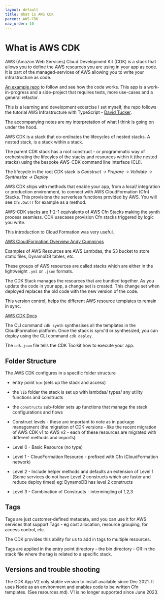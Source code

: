 ```yaml
---
layout: default
title: What is AWS CDK
parent: AWS-CDK
nav_order: 10
---
```



# What is AWS CDK

AWS (Amazon Web Services) Cloud Development Kit (CDK) is a stack that allows you to define the AWS resources you are using in your app as code. It is part of the managed-services of AWS allowing you to write your infrastructure as code.

[An example repo](https://github.com/SumiSastri/nextjs-aws-app/tree/main/packages/aws-cdk-demo-app) to follow and see how the code works. This app is a work-in-progress and a side-project that requires tests, more use-cases and a general refactor.

This is a learning and development excercise I set myself, the repo follows the tutorial AWS Infrastructure with TypeScript - [David Tucker](https://app.pluralsight.com/library/courses/aws-infrastructure-typescript-getting-started/table-of-contents).

The accompanying notes are my interpretation of what I think is going on under the hood.

AWS CDK is a stack that co-ordinates the lifecycles of nested stacks. A nested stack, is a stack within a stack.

The parent CDK stack has a root construct - or programmatic way of orchestrating the lifecyles of the stacks and resources within it (the nested stacks) using the bespoke AWS-CDK command line interface (CLI).

The lifecycle in the root CDK stack is _Construct -> Prepare -> Validate -> Synthesize -> Deploy_

AWS CDK ships with methods that enable your app, from a local/ integration or production environment, to connect with AWS CloudFormation (Cfn) Stacks. This provisions the serverless functions provided by AWS. You will see `Cfn.Out()` for example as a method.

AWS-CDK stacks are 1-2-1 equivalents of AWS Cfn Stacks making the synth process seamless. CDK usecases provision Cfn stacks triggered by logic you write.

This introduction to Cloud Formation was very useful.

[AWS CloudFormation Overview Andy Cummings](https://app.pluralsight.com/library/courses/introduction-aws-cloudformation/table-of-contents)

Examples of AWS Resources are AWS Lambdas, the S3 bucket to store static files, DynamoDB tables, etc.

These groups of AWS resources are called stacks which are either in the lightweight `.yml` or `.json` formats.

The CDK Stack manages the resources that are bundled together. As you update the code in your app, a change set is created. This change set when deployed replaces the old code with the new version of the code.

This version control, helps the different AWS resource templates to remain in sync.

[AWS CDK Docs](https://docs.aws.amazon.com/cdk/v2/guide/apps.html)

The CLI command `cdk synth` synthesises all the templates in the CloudFormation platform. Once the stack is sync'd or synthesized, you can deploy using the CLI command `cdk deploy`.

The `cdk.json` file tells the CDK Toolkit how to execute your app.

## Folder Structure

The AWS CDK configures in a specific folder structure

- entry point `bin` (sets up the stack and access)
- the `lib` folder the stack is set up with lambdas/ types/ any utility functions and constructs
- the `constructs` sub-folder sets up functions that manage the stack configurations and flows

- Construct levels - these are important to note as in package management (the migration of CDK versions - like the recent migration of AWS CDK v1 to AWS v2 - each of these resources are migrated with different methods and imports)

- Level 0 - Basic Resource (no type)

- Level 1 - CloudFormation Resource - prefixed with Cfn (CloudFormation network)

- Level 2 - Include helper methods and defaults an extension of Level 1 (Some services do not have Level 2 constructs which are faster and reduce deploy times) eg: DynamoDB has level 2 constructs

- Level 3 - Combination of Constructs - intermingling of 1,2,3

## Tags

Tags are just customer‑defined metadata, and you can use it for AWS services that support Tags - eg cost allocation, resource grouping, for access control, etc.

The CDK provides this ability for us to add in tags to multiple resources.

Tags are applied in the entry point directory - the bin directory - OR in the stack file where the tag is related to a specific stack.

## Versions and trouble shooting

The CDK App V2 only stable version to install available since Dec 2021. It uses Node as an environment and enables code to be written Cfn templates. (See resources.md). V1 is no longer supported since June 2023.
